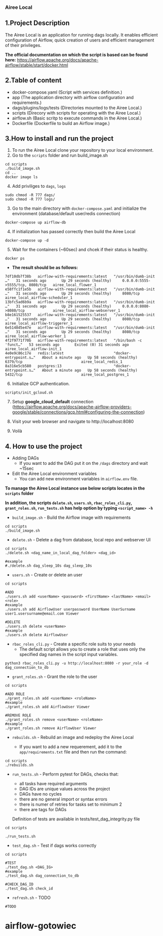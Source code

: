 ### Airee Local
## 1.Project Description
The Airee Local is an application for running dags locally. It enables efficient configuration of Airflow, quick creation of users and efficient management of their privileges.

**The official documentation on which the script is based can be found here:**
https://airflow.apache.org/docs/apache-airflow/stable/start/docker.html

## 2.Table of content
* docker-compose.yaml (Script with services definition.)
* app (The application directory with airflow configuration and requirements.)
* dags/plugins/logs/tests (Directories mounted to the Airee Local.)
* scripts (Direcory with scripts for operating with the Airee Local.)
* airflow.sh (Basic scritp to execute commands in the Airee Local.)
* Dockerfile (Dockerfile to build an Airflow image.)
## 3.How to install and run the project
1. To run the Airee Local clone your repository to your local environment.
2. Go to the `scripts` folder and run build_image.sh
```
cd scripts
./build_image.sh
cd ..
docker image ls
```
4. Add priviliges to `dags`, `logs`
```
sudo chmod -R 777 dags/
sudo chmod -R 777 logs/
```
3. Go to the main directory with `docker-compose.yaml` and initialize the environment (database/default user/redis connection)
```
docker-compose up airflow-db
```
4. If initialization has passed correctly then build the Airee Local
```
docker-compose up -d
```
5. Wait for the containers (~60sec) and chcek if their status is healthy.
```
docker ps
```
- **The result should be as follows:**
```
7df10db7f38b   airflow-with-requirements:latest   "/usr/bin/dumb-init …"   31 seconds ago       Up 29 seconds (healthy)     0.0.0.0:5555->5555/tcp, 8080/tcp   airee_local_flower_1
e58ffc1f1e5b   airflow-with-requirements:latest   "/usr/bin/dumb-init …"   31 seconds ago       Up 29 seconds (healthy)     8080/tcp                           airee_local_airflow-scheduler_1
13bfc5ad6b9a   airflow-with-requirements:latest   "/usr/bin/dumb-init …"   31 seconds ago       Up 29 seconds (healthy)     0.0.0.0:8080->8080/tcp             airee_local_airflow-webserver_1
b8e161525537   airflow-with-requirements:latest   "/usr/bin/dumb-init …"   31 seconds ago       Up 29 seconds (healthy)     8080/tcp                           airee_local_airflow-triggerer_1
6e5148d5e47e   airflow-with-requirements:latest   "/usr/bin/dumb-init …"   31 seconds ago       Up 29 seconds (healthy)     8080/tcp                           airee_local_airflow-worker_1
4f2f9771f70b   airflow-with-requirements:latest   "/bin/bash -c 'funct…"   53 seconds ago       Exited (0) 31 seconds ago                                      airee_local_airflow-init_1
4e0e9c86c17e   redis:latest                       "docker-entrypoint.s…"   About a minute ago   Up 58 seconds (healthy)     6379/tcp                           airee_local_redis_1
8a316e5cb580   postgres:13                        "docker-entrypoint.s…"   About a minute ago   Up 58 seconds (healthy)     5432/tcp                           airee_local_postgres_1

```
6. Initialize GCP authentication.
```
scripts/init_gcloud.sh 
```

7. Setup **google_cloud_default** connection (https://airflow.apache.org/docs/apache-airflow-providers-google/stable/connections/gcp.html#configuring-the-connection)

8. Visit your web browser and navigate to http://localhost:8080

9. Voilà
## 4. How to use the project
* Adding DAGs
    - If you want to add the DAG put it on the `/dags` directory and wait ~15sec
* Edit the Airee Local environment variables
    - You can add new environment variables in `airflow.env` file.

**To manage the Airee Local instance use below scripts locates in the `scripts` folder**

**In addition, the scripts `delete.sh`, `users.sh`, `rbac_roles_cli.py`, `grant_roles.sh`, `run_tests.sh`  has help option by typing `<script_name> -h`** 
* `build_image.sh` - Build the Airflow image with requirements
```
cd scripts
./build_image.sh
```
* `delete.sh` - Delete a dag from database, local repo and webserver UI
```
cd scripts
./delete.sh <dag_name_in_local_dag_folder> <dag_id>

#example
#./delete.sh dag_sleep_10s dag_sleep_10s
```

* `users.sh` - Create or delete an user
```
cd scripts

#ADD
./users.sh add <userName> <password> <firstName> <lastName> <email> <role>
#example
./users.sh add AirflowUser userpassword UserName UserSurname user1.usersurname@email.com Viewer

#DELETE
./users.sh delete <userName>
#example
./users.sh delete AirflowUser
```
* `rbac_roles_cli.py` - Create a specific role suits to your needs
    - The default script allows you to create a role that uses only the specified dag names in the script input variables.
```
python3 rbac_roles_cli.py -u http://localhost:8080 -r your_role -d dag_connection_to_db 
```
* `grant_roles.sh` - Grant the role to the user
```
cd scripts

#ADD ROLE
./grant_roles.sh add <userName> <roleName>
#example
./grant_roles.sh add AirflowUser Viewer

#REMOVE ROLE
./grant_roles.sh remove <userName> <roleName>
#example
./grant_roles.sh remove AirflowUser Viewer
```
* `rebuilds.sh` - Rebuild an image and redeploy the Airee Local

    - If you want to add a new requerement, add it to the `app/requirements.txt` file and then run the command:
```
cd scripts
./rebuilds.sh
```
* `run_tests.sh` - Perform pytest for DAGs, checks that:
  * all tasks have required arguments
  * DAG IDs are unique values across the project
  * DAGs have no cycles
  * there are no general import or syntax errors
  * there is numer of retries for tasks set to minimum 2
  * there are tags for DAGs  
  
  Definition of tests are available in tests/test_dag_integrity.py file
  
```
cd scripts

./run_tests.sh
```
* `test_dag.sh` - Test if dags works correctly
```
cd scripts

#TEST
./test_dag.sh <DAG_IG>
#example
./test_dag.sh dag_connection_to_db

#CHECK_DAG_ID
./test_dag.sh check_id
```

* `refresh.sh` - TODO
```
#TODO
```

# airflow-gotowiec
